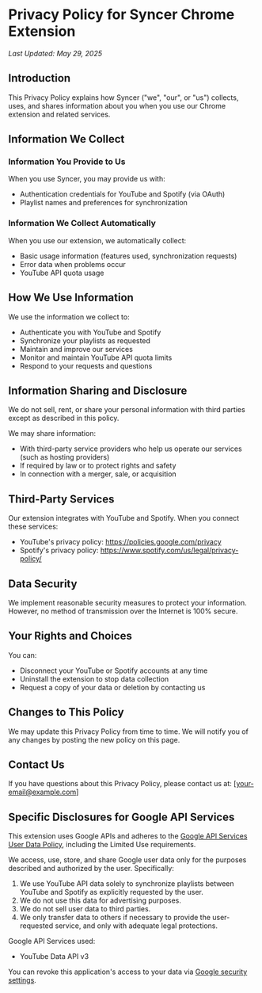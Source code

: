 # Privacy Policy for Syncer Chrome Extension

_Last Updated: May 29, 2025_

## Introduction

This Privacy Policy explains how Syncer ("we", "our", or "us") collects, uses, and shares information about you when you use our Chrome extension and related services.

## Information We Collect

### Information You Provide to Us

When you use Syncer, you may provide us with:

- Authentication credentials for YouTube and Spotify (via OAuth)
- Playlist names and preferences for synchronization

### Information We Collect Automatically

When you use our extension, we automatically collect:

- Basic usage information (features used, synchronization requests)
- Error data when problems occur
- YouTube API quota usage

## How We Use Information

We use the information we collect to:

- Authenticate you with YouTube and Spotify
- Synchronize your playlists as requested
- Maintain and improve our services
- Monitor and maintain YouTube API quota limits
- Respond to your requests and questions

## Information Sharing and Disclosure

We do not sell, rent, or share your personal information with third parties except as described in this policy.

We may share information:

- With third-party service providers who help us operate our services (such as hosting providers)
- If required by law or to protect rights and safety
- In connection with a merger, sale, or acquisition

## Third-Party Services

Our extension integrates with YouTube and Spotify. When you connect these services:

- YouTube's privacy policy: https://policies.google.com/privacy
- Spotify's privacy policy: https://www.spotify.com/us/legal/privacy-policy/

## Data Security

We implement reasonable security measures to protect your information. However, no method of transmission over the Internet is 100% secure.

## Your Rights and Choices

You can:

- Disconnect your YouTube or Spotify accounts at any time
- Uninstall the extension to stop data collection
- Request a copy of your data or deletion by contacting us

## Changes to This Policy

We may update this Privacy Policy from time to time. We will notify you of any changes by posting the new policy on this page.

## Contact Us

If you have questions about this Privacy Policy, please contact us at: [your-email@example.com]

## Specific Disclosures for Google API Services

This extension uses Google APIs and adheres to the [Google API Services User Data Policy](https://developers.google.com/terms/api-services-user-data-policy), including the Limited Use requirements.

We access, use, store, and share Google user data only for the purposes described and authorized by the user. Specifically:

1. We use YouTube API data solely to synchronize playlists between YouTube and Spotify as explicitly requested by the user.
2. We do not use this data for advertising purposes.
3. We do not sell user data to third parties.
4. We only transfer data to others if necessary to provide the user-requested service, and only with adequate legal protections.

Google API Services used:

- YouTube Data API v3

You can revoke this application's access to your data via [Google security settings](https://myaccount.google.com/permissions).
